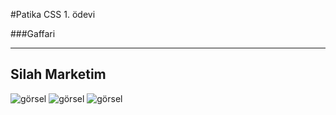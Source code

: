 #Patika CSS 1. ödevi

###Gaffari

---
## Silah Marketim
![görsel](images/görsel1.png)
![görsel](images/görsel2.png)
![görsel](images/görsel3.png)